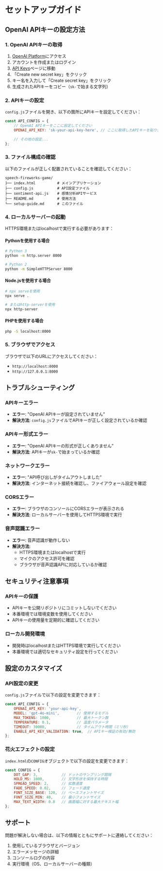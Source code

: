 # セットアップガイド

## OpenAI APIキーの設定方法

### 1. OpenAI APIキーの取得

1. [OpenAI Platform](https://platform.openai.com/)にアクセス
2. アカウントを作成またはログイン
3. [API Keys](https://platform.openai.com/api-keys)ページに移動
4. 「Create new secret key」をクリック
5. キー名を入力して「Create secret key」をクリック
6. 生成されたAPIキーをコピー（`sk-`で始まる文字列）

### 2. APIキーの設定

`config.js`ファイルを開き、以下の箇所にAPIキーを設定してください：

```javascript
const API_CONFIG = {
    // OpenAI APIキーをここに設定してください
    OPENAI_API_KEY: 'sk-your-api-key-here', // ここに取得したAPIキーを貼り付け
    
    // その他の設定...
};
```

### 3. ファイル構成の確認

以下のファイルが正しく配置されていることを確認してください：

```
speech-fireworks-game/
├── index.html          # メインアプリケーション
├── config.js           # API設定ファイル
├── sentiment-api.js    # 感情分析APIサービス
├── README.md           # 使用方法
└── setup-guide.md      # このファイル
```

### 4. ローカルサーバーの起動

HTTPS環境またはlocalhostで実行する必要があります：

#### Pythonを使用する場合
```bash
# Python 3
python -m http.server 8000

# Python 2
python -m SimpleHTTPServer 8000
```

#### Node.jsを使用する場合
```bash
# npx serveを使用
npx serve .

# またはhttp-serverを使用
npx http-server
```

#### PHPを使用する場合
```bash
php -S localhost:8000
```

### 5. ブラウザでアクセス

ブラウザで以下のURLにアクセスしてください：
- `http://localhost:8000`
- `http://127.0.0.1:8000`

## トラブルシューティング

### APIキーエラー
- **エラー**: "OpenAI APIキーが設定されていません"
- **解決方法**: `config.js`ファイルでAPIキーが正しく設定されているか確認

### APIキー形式エラー
- **エラー**: "OpenAI APIキーの形式が正しくありません"
- **解決方法**: APIキーが`sk-`で始まっているか確認

### ネットワークエラー
- **エラー**: "API呼び出しがタイムアウトしました"
- **解決方法**: インターネット接続を確認し、ファイアウォール設定を確認

### CORSエラー
- **エラー**: ブラウザのコンソールにCORSエラーが表示される
- **解決方法**: ローカルサーバーを使用してHTTPS環境で実行

### 音声認識エラー
- **エラー**: 音声認識が動作しない
- **解決方法**: 
  - HTTPS環境またはlocalhostで実行
  - マイクのアクセス許可を確認
  - ブラウザが音声認識APIに対応しているか確認

## セキュリティ注意事項

### APIキーの保護
- APIキーを公開リポジトリにコミットしないでください
- 本番環境では環境変数を使用してください
- APIキーの使用量を定期的に確認してください

### ローカル開発環境
- 開発時はlocalhostまたはHTTPS環境で実行してください
- 本番環境では適切なセキュリティ設定を行ってください

## 設定のカスタマイズ

### API設定の変更
`config.js`ファイルで以下の設定を変更できます：

```javascript
const API_CONFIG = {
    OPENAI_API_KEY: 'your-api-key',
    MODEL: 'gpt-4o-mini',        // 使用するモデル
    MAX_TOKENS: 1000,            // 最大トークン数
    TEMPERATURE: 0.1,            // 温度パラメータ
    TIMEOUT: 30000,              // タイムアウト時間（ミリ秒）
    ENABLE_API_KEY_VALIDATION: true,  // APIキー検証の有効/無効
};
```

### 花火エフェクトの設定
`index.html`の`CONFIG`オブジェクトで以下の設定を変更できます：

```javascript
const CONFIG = {
    DOT_GAP: 3,           // ドットのサンプリング間隔
    HOLD_MS: 1000,        // 文字形状を保持する時間
    SPREAD_SPEED: 2,      // 拡散速度
    FADE_SPEED: 0.02,     // フェード速度
    FONT_SIZE_BASE: 120,  // ベースフォントサイズ
    FONT_SIZE_MIN: 40,    // 最小フォントサイズ
    MAX_TEXT_WIDTH: 0.8   // 画面幅に対する最大テキスト幅
};
```

## サポート

問題が解決しない場合は、以下の情報とともにサポートに連絡してください：

1. 使用しているブラウザとバージョン
2. エラーメッセージの詳細
3. コンソールログの内容
4. 実行環境（OS、ローカルサーバーの種類）
